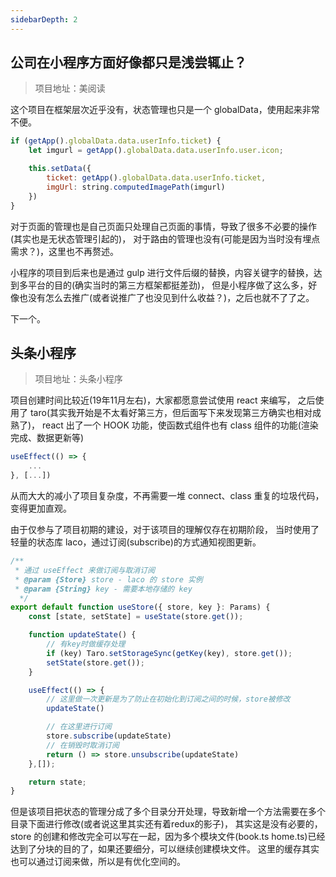 ```yaml
---
sidebarDepth: 2
---
```


## 公司在小程序方面好像都只是浅尝辄止？

> 项目地址：美阅读

这个项目在框架层次近乎没有，状态管理也只是一个 globalData，使用起来非常不便。

```js
if (getApp().globalData.data.userInfo.ticket) {
    let imgurl = getApp().globalData.data.userInfo.user.icon;

    this.setData({
        ticket: getApp().globalData.data.userInfo.ticket,
        imgUrl: string.computedImagePath(imgurl)
    })
}
```

对于页面的管理也是自己页面只处理自己页面的事情，导致了很多不必要的操作(其实也是无状态管理引起的)，
对于路由的管理也没有(可能是因为当时没有埋点需求？)，这里也不再赘述。

小程序的项目到后来也是通过 gulp 进行文件后缀的替换，内容关键字的替换，达到多平台的目的(确实当时的第三方框架都挺差劲)，
但是小程序做了这么多，好像也没有怎么去推广(或者说推广了也没见到什么收益？)，之后也就不了了之。

下一个。


## 头条小程序

> 项目地址：头条小程序

项目创建时间比较近(19年11月左右)，大家都愿意尝试使用 react 来编写，
之后使用了 taro(其实我开始是不太看好第三方，但后面写下来发现第三方确实也相对成熟了)，
react 出了一个 HOOK 功能，使函数式组件也有 class 组件的功能(渲染完成、数据更新等)

```js
useEffect(() => {
    ...
}, [...])
```

从而大大的减小了项目复杂度，不再需要一堆 connect、class 重复的垃圾代码，变得更加直观。

由于仅参与了项目初期的建设，对于该项目的理解仅存在初期阶段，
当时使用了轻量的状态库 laco，通过订阅(subscribe)的方式通知视图更新。

```js
/**
 * 通过 useEffect 来做订阅与取消订阅
 * @param {Store} store - laco 的 store 实例
 * @param {String} key - 需要本地存储的 key
  */
export default function useStore({ store, key }: Params) {
    const [state, setState] = useState(store.get());

    function updateState() {
        // 有key时做缓存处理
        if (key) Taro.setStorageSync(getKey(key), store.get());
        setState(store.get());
    }

    useEffect(() => {
        // 这里做一次更新是为了防止在初始化到订阅之间的时候，store被修改
        updateState()

        // 在这里进行订阅
        store.subscribe(updateState)
        // 在销毁时取消订阅
        return () => store.unsubscribe(updateState)
    },[]);

    return state;
}
```

但是该项目把状态的管理分成了多个目录分开处理，导致新增一个方法需要在多个目录下面进行修改(或者说这里其实还有着redux的影子)，
其实这是没有必要的，store 的创建和修改完全可以写在一起，因为多个模块文件(book.ts home.ts)已经达到了分块的目的了，如果还要细分，可以继续创建模块文件。
这里的缓存其实也可以通过订阅来做，所以是有优化空间的。










